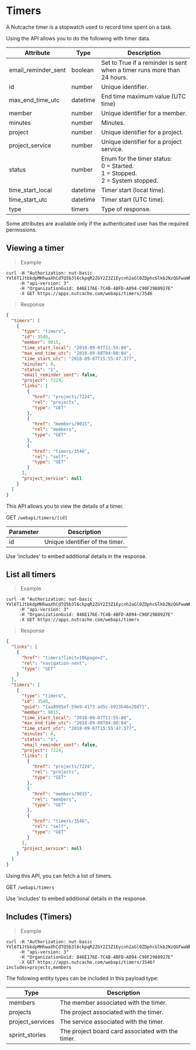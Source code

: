 # Timers

A Nutcache timer is a stopwatch used to record time spent on a task.

Using the API allows you to do the following with timer data.

| Attribute           | Type     | Description                                                                             |
|---------------------|----------|-----------------------------------------------------------------------------------------|
| email_reminder_sent | boolean  | Set to True if a reminder is sent when a timer runs more than 24 hours.                 |
| id                  | number   | Unique identifier.                                                                      |
| max_end_time_utc    | datetime | End time maximum value (UTC time)                                                       |
| member              | number   | Unique identifier for a member.                                                         |
| minutes             | number   | Minutes.                                                                                |
| project             | number   | Unique identifier for a project.                                                        |
| project_service     | number   | Unique identifier for a project service.                                                |
| status              | number   | Enum for the timer status: </br>0 = Started. </br>1 = Stopped. </br>2 = System stopped. |
| time_start_local    | datetime | Timer start (local time).                                                               |
| time_start_utc      | datetime | Timer start (UTC time).                                                                 |
| type                | timers   | Type of response.                                                                       |

<aside class="notice">
  Some attributes are available only if the authenticated user has the required permissions.
</aside> 

## Viewing a timer

>Example

```shell
curl -H "Authorization: nut-basic YVl6T1JtbkdpMHhwaXhCdTQ5b3l6ckpqR2ZGY2Z3Z1Eycnh2aGl0ZDphcGlkb2NzQGFwaWRvY3MuY29tOnBhc3N3b3Jk" 
     -H "api-version: 3" 
	 -H "OrganizationGuid: 846E176E-7C4B-4BFD-A894-C98F2988927E" 
	 -X GET https://apps.nutcache.com/webapi/timers/3546
```
>Response

```json
{
  "timers": [
    {
      "type": "timers",
      "id": 3546,
      "member": 9015,
      "time_start_local": "2018-09-07T11:55:00",
      "max_end_time_utc": "2018-09-08T04:00:04",
      "time_start_utc": "2018-09-07T15:55:47.377",
      "minutes": 0,
      "status": "1",
      "email_reminder_sent": false,
      "project": 7224,
      "links": [
        {
          "href": "projects/7224",
          "rel": "projects",
          "type": "GET"
        },
        {
          "href": "members/9015",
          "rel": "members",
          "type": "GET"
        },
        {
          "href": "timers/3546",
          "rel": "self",
          "type": "GET"
        }
      ],
      "project_service": null
    }
  ]
}
```

This API allows you to view the details of a timer.

<span class="http-method http-get">GET</span> `/webapi/timers/[id]`

| Parameter | Description                     |
|-----------|---------------------------------|
| id        | Unique identifier of the timer. |

<aside class="notice">
  Use 'includes' to embed additional details in the response.
</aside>

## List all timers

>Example

```shell
curl -H "Authorization: nut-basic YVl6T1JtbkdpMHhwaXhCdTQ5b3l6ckpqR2ZGY2Z3Z1Eycnh2aGl0ZDphcGlkb2NzQGFwaWRvY3MuY29tOnBhc3N3b3Jk" 
     -H "api-version: 3" 
	 -H "OrganizationGuid: 846E176E-7C4B-4BFD-A894-C98F2988927E" 
	 -X GET https://apps.nutcache.com/webapi/timers
```
>Response

```json
{
  "links": [
    {
      "href": "timers?limit=10&page=2",
      "rel": "navigation-next",
      "type": "GET"
    }
  ],
  "timers": [
    {
      "type": "timers",
      "id": 3546,
      "guid": "{aa8995ef-59e9-4173-ad5c-b923b46e20d7}",
      "member": 9015,
      "time_start_local": "2018-09-07T11:55:00",
      "max_end_time_utc": "2018-09-08T04:00:04",
      "time_start_utc": "2018-09-07T15:55:47.377",
      "minutes": 0,
      "status": "1",
      "email_reminder_sent": false,
      "project": 7224,
      "links": [
        {
          "href": "projects/7224",
          "rel": "projects",
          "type": "GET"
        },
        {
          "href": "members/9015",
          "rel": "members",
          "type": "GET"
        },
        {
          "href": "timers/3546",
          "rel": "self",
          "type": "GET"
        }
      ],
      "project_service": null
    }
  ]
}
```

Using this API, you can fetch a list of timers.

<span class="http-method http-get">GET</span> `/webapi/timers`

<aside class="notice">
  Use 'includes' to embed additional details in the response.
</aside>

## Includes (Timers)

>Example

```shell
curl -H "Authorization: nut-basic YVl6T1JtbkdpMHhwaXhCdTQ5b3l6ckpqR2ZGY2Z3Z1Eycnh2aGl0ZDphcGlkb2NzQGFwaWRvY3MuY29tOnBhc3N3b3Jk" 
     -H "api-version: 3" 
	 -H "OrganizationGuid: 846E176E-7C4B-4BFD-A894-C98F2988927E" 
	 -X GET https://apps.nutcache.com/webapi/timers/3546?includes=projects,members
```

The following entity types can be included in this payload type:

| Type             | Description                                       |
|------------------|---------------------------------------------------|
| members          | The member associated with the timer.             |
| projects         | The project associated with the timer.            |
| project_services | The service associated with the timer.            |
| sprint_stories   | The project board card associated with the timer. |